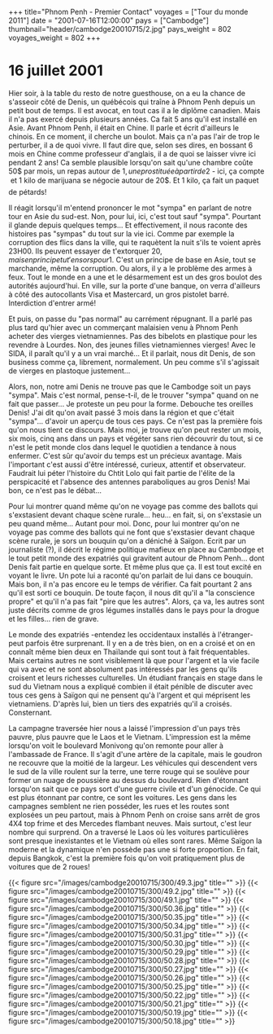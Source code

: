 +++
title="Phnom Penh - Premier Contact"
voyages = ["Tour du monde 2011"]
date = "2001-07-16T12:00:00"
pays = ["Cambodge"]
thumbnail="header/cambodge20010715/2.jpg"
pays_weight = 802
voyages_weight = 802
+++
#  16 juillet 2001

Hier soir, à la table du resto de notre guesthouse, on a eu la chance de s'asseoir 
côté de Denis, un québécois qui traîne à Phnom Penh depuis un petit bout de 
temps. Il est avocat, en tout cas il a le diplôme canadien. Mais il n'a pas 
exercé depuis plusieurs années. Ca fait 5 ans qu'il est installé en Asie. Avant 
Phnom Penh, il était en Chine. Il parle et écrit d'ailleurs le chinois. En ce 
moment, il cherche un boulot. Mais ça n'a pas l'air de trop le perturber, il 
a de quoi vivre. Il faut dire que, selon ses dires, en bossant 6 mois en Chine 
comme professeur d'anglais, il a de quoi se laisser vivre ici pendant 2 ans! 
Ca semble plausible lorsqu'on sait qu'une chambre coûte 50$ par mois, un repas 
autour de 1$, une prostituée à partir de 2$ - ici, ça compte  et 1 kilo de 
marijuana se négocie autour de 20$. Et 1 kilo, ça fait un paquet de pétards!

Il réagit lorsqu'il m'entend prononcer le mot "sympa" en parlant de notre tour 
en Asie du sud-est. Non, pour lui, ici, c'est tout sauf "sympa". Pourtant il 
glande depuis quelques temps... Et effectivement, il nous raconte des histoires 
pas "sympas" du tout sur la vie ici. Comme par exemple la corruption des flics 
dans la ville, qui te raquètent la nuit s'ils te voient après 23H00. Ils peuvent 
essayer de t'extorquer 20$, mais en principe tu t'en sors pour 1$. C'est un 
principe de base en Asie, tout se marchande, même la corruption. Ou alors, il 
y a le problème des armes à feux. Tout le monde en a une et le désarmement est 
un des gros boulot des autorités aujourd'hui. En ville, sur la porte d'une banque, 
on verra d'ailleurs à côté des autocollants Visa et Mastercard, un gros pistolet 
barré. Interdiction d'entrer armé!

Et puis, on passe du "pas normal" au carrément répugnant. Il a parlé pas plus 
tard qu'hier avec un commerçant malaisien venu à Phnom Penh acheter des vierges 
vietnamiennes. Pas des bibelots en plastique pour les revendre à Lourdes. Non, 
des jeunes filles vietnamiennes vierges! Avec le SIDA, il paraît qu'il y a un 
vrai marché... Et il parlait, nous dit Denis, de son business comme ça, librement, 
normalement. Un peu comme s'il s'agissait de vierges en plastoque justement... 


Alors, non, notre ami Denis ne trouve pas que le Cambodge soit un pays "sympa". 
Mais c'est normal, pense-t-il, de le trouver "sympa" quand on ne fait que passer... 
Je proteste un peu pour la forme. Debouche tes oreilles Denis! J'ai dit qu'on 
avait passé 3 mois dans la région et que c'était "sympa"... d'avoir un aperçu 
de tous ces pays. Ce n'est pas la première fois qu'on nous tient ce discours. 
Mais moi, je trouve qu'on peut rester un mois, six mois, cinq ans dans un pays 
et végéter sans rien découvrir du tout, si ce n'est le petit monde clos dans 
lequel le quotidien a tendance à nous enfermer. C'est sûr qu'avoir du temps 
est un précieux avantage. Mais l'important c'est aussi d'être intéressé, curieux, 
attentif et observateur. Faudrait lui péter l'histoire du Chtit Lolo qui fait 
partie de l'élite de la perspicacité et l'absence des antennes paraboliques 
au gros Denis! Mai bon, ce n'est pas le débat... 

Pour lui montrer quand même qu'on ne voyage pas comme des ballots qui s'exstasient 
devant chaque scène rurale... heu... en fait, si, on s'exstasie un peu quand 
même... Autant pour moi. Donc, pour lui montrer qu'on ne voyage pas comme des 
ballots qui ne font que s'exstasier devant chaque scène rurale, je sors un bouquin 
qu'on a déniché à Saïgon. Ecrit par un journaliste (?), il décrit le régime 
politique mafieux en place au Cambodge et le tout petit monde des expatriés 
qui gravitent autour de Phnom Penh... dont Denis fait partie en quelque sorte. 
Et même plus que ça. Il est tout excité en voyant le livre. Un pote lui a raconté 
qu'on parlait de lui dans ce bouquin. Mais bon, il n'a pas encore eu le temps 
de vérifier. Ca fait pourtant 2 ans qu'il est sorti ce bouquin. De toute façon, 
il nous dit qu'il a "la conscience propre" et qu'il n'a pas fait "pire que les 
autres". Alors, ça va, les autres sont juste décrits comme de gros légumes installés 
dans le pays pour la drogue et les filles... rien de grave. 

Le monde des expatriés -entendez les occidentaux installés à l'étranger- peut 
parfois être surprenant. Il y en a de très bien, on en a croisé et on en connaît 
même bien deux en Thaïlande qui sont tout à fait fréquentables. Mais certains 
autres ne sont visiblement là que pour l'argent et la vie facile qui va avec 
et ne sont absolument pas intéressés par les gens qu'ils croisent et leurs richesses 
culturelles. Un étudiant français en stage dans le sud du Vietnam nous a expliqué 
combien il était pénible de discuter avec tous ces gens à Saïgon qui ne pensent 
qu'à l'argent et qui méprisent les vietnamiens. D'après lui, bien un tiers des 
expatriés qu'il a croisés. Consternant.

La campagne traversée hier nous a laissé l'impression d'un pays très pauvre, 
plus pauvre que le Laos et le Vietnam. L'impression est la même lorsqu'on voit 
le boulevard Monivong qu'on remonte pour aller à l'ambassade de France. Il s'agit 
d'une artère de la capitale, mais le goudron ne recouvre que la moitié de la 
largeur. Les véhicules qui descendent vers le sud de la ville roulent sur la 
terre, une terre rouge qui se soulève pour former un nuage de poussière au dessus 
du boulevard. Rien d'étonnant lorsqu'on sait que ce pays sort d'une guerre civile 
et d'un génocide. Ce qui est plus étonnant par contre, ce sont les voitures. 
Les gens dans les campagnes semblent ne rien posséder, les rues et les routes 
sont explosées un peu partout, mais à Phnom Penh on croise sans arrêt de gros 
4X4 top frime et des Mercedes flambant neuves. Mais surtout, c'est leur nombre 
qui surprend. On a traversé le Laos où les voitures particulières sont presque 
inexistantes et le Vietnam où elles sont rares. Même Saïgon la moderne et la 
dynamique n'en possède pas une si forte proportion. En fait, depuis Bangkok, 
c'est la première fois qu'on voit pratiquement plus de voitures que de 2 roues!


<div id="TOTO">{{< figure src="/images/cambodge20010715/300/49.3.jpg" title="" >}}
{{< figure src="/images/cambodge20010715/300/49.2.jpg" title="" >}}
{{< figure src="/images/cambodge20010715/300/49.1.jpg" title="" >}}
{{< figure src="/images/cambodge20010715/300/50.36.jpg" title="" >}}
{{< figure src="/images/cambodge20010715/300/50.35.jpg" title="" >}}
{{< figure src="/images/cambodge20010715/300/50.34.jpg" title="" >}}
{{< figure src="/images/cambodge20010715/300/50.31.jpg" title="" >}}
{{< figure src="/images/cambodge20010715/300/50.30.jpg" title="" >}}
{{< figure src="/images/cambodge20010715/300/50.29.jpg" title="" >}}
{{< figure src="/images/cambodge20010715/300/50.28.jpg" title="" >}}
{{< figure src="/images/cambodge20010715/300/50.27.jpg" title="" >}}
{{< figure src="/images/cambodge20010715/300/50.26.jpg" title="" >}}
{{< figure src="/images/cambodge20010715/300/50.25.jpg" title="" >}}
{{< figure src="/images/cambodge20010715/300/50.22.jpg" title="" >}}
{{< figure src="/images/cambodge20010715/300/50.21.jpg" title="" >}}
{{< figure src="/images/cambodge20010715/300/50.19.jpg" title="" >}}
{{< figure src="/images/cambodge20010715/300/50.18.jpg" title="" >}}
</DIV>

